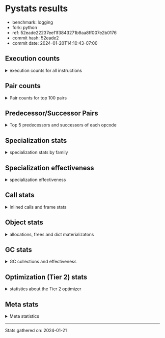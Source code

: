 
# Pystats results

- benchmark: logging
- fork: python
- ref: 52eade22237eef1f3843271b9aa8ff007e2b0176
- commit hash: 52eade2
- commit date: 2024-01-20T14:10:43-07:00

## Execution counts

<details>
<summary> execution counts for all instructions </summary>

|Name | Count | Self | Cumulative | Miss ratio | 
|---|---:|---:|---:|---:|
| LOAD_FAST | 545,515,460 | 22.5% | 22.5% |  |
| POP_JUMP_IF_FALSE | 168,755,860 | 7.0% | 29.4% |  |
| RESUME_CHECK | 156,468,280 | 6.5% | 35.9% |  |
| LOAD_ATTR_INSTANCE_VALUE | 154,858,780 | 6.4% | 42.3% | 1.1% |
| TO_BOOL_BOOL | 140,083,340 | 5.8% | 48.1% |  |
| LOAD_ATTR_METHOD_WITH_VALUES | 130,580,340 | 5.4% | 53.4% |  |
| LOAD_GLOBAL_MODULE | 111,413,820 | 4.6% | 58.0% | 0.0% |
| CALL_PY_EXACT_ARGS | 96,666,000 | 4.0% | 62.0% |  |
| RETURN_VALUE | 92,571,520 | 3.8% | 65.8% |  |
| POP_TOP | 75,367,540 | 3.1% | 68.9% |  |
| CALL | 72,122,900 | 3.0% | 71.9% |  |
| LOAD_CONST | 65,536,980 | 2.7% | 74.6% |  |
| RETURN_CONST | 65,536,240 | 2.7% | 77.3% |  |
| STORE_FAST | 64,721,180 | 2.7% | 80.0% |  |
| NOP | 62,259,440 | 2.6% | 82.6% |  |
| BINARY_SUBSCR_DICT | 55,705,540 | 2.3% | 84.8% |  |
| LOAD_FAST_LOAD_FAST | 46,613,120 | 1.9% | 86.8% |  |
| STORE_ATTR_INSTANCE_VALUE | 36,043,920 | 1.5% | 88.3% |  |
| LOAD_ATTR_MODULE | 29,493,020 | 1.2% | 89.5% |  |
| LOAD_GLOBAL_BUILTIN | 19,661,020 | 0.8% | 90.3% | 0.0% |
| PUSH_NULL | 16,385,840 | 0.7% | 91.0% |  |
| TO_BOOL_NONE | 14,745,240 | 0.6% | 91.6% |  |
| COMPARE_OP_INT | 13,926,600 | 0.6% | 92.1% |  |
| POP_JUMP_IF_TRUE | 13,108,160 | 0.5% | 92.7% |  |
| LOAD_ATTR | 11,484,500 | 0.5% | 93.2% |  |
| LOAD_ATTR_METHOD_NO_DICT | 11,468,680 | 0.5% | 93.6% |  |
| ENTER_EXECUTOR | 10,319,680 | 0.4% | 94.1% |  |
| BINARY_OP | 9,016,320 | 0.4% | 94.4% |  |
| CALL_ISINSTANCE | 7,372,660 | 0.3% | 94.7% |  |
| JUMP_FORWARD | 6,553,660 | 0.3% | 95.0% |  |
| BINARY_SLICE | 6,553,600 | 0.3% | 95.3% |  |
| FOR_ITER_LIST | 6,553,520 | 0.3% | 95.5% |  |
| BINARY_OP_ADD_INT | 6,553,480 | 0.3% | 95.8% |  |
| TO_BOOL_ALWAYS_TRUE | 6,553,440 | 0.3% | 96.1% |  |
| CALL_BUILTIN_FAST | 5,734,440 | 0.2% | 96.3% |  |
| COPY | 4,915,900 | 0.2% | 96.5% |  |
| CALL_BUILTIN_FAST_WITH_KEYWORDS | 4,915,800 | 0.2% | 96.7% |  |
| LOAD_ATTR_SLOT | 4,915,720 | 0.2% | 96.9% |  |
| GET_ITER | 4,915,440 | 0.2% | 97.1% |  |
| CALL_METHOD_DESCRIPTOR_FAST | 4,915,440 | 0.2% | 97.3% |  |
| BUILD_TUPLE | 4,915,200 | 0.2% | 97.5% |  |
| POP_JUMP_IF_NONE | 4,915,200 | 0.2% | 97.7% |  |
| INTERPRETER_EXIT | 4,096,460 | 0.2% | 97.9% |  |
| TO_BOOL | 3,281,280 | 0.1% | 98.0% |  |
| POP_JUMP_IF_NOT_NONE | 3,277,440 | 0.1% | 98.2% |  |
| COMPARE_OP_STR | 3,277,360 | 0.1% | 98.3% |  |
| LOAD_ATTR_METHOD_LAZY_DICT | 3,277,260 | 0.1% | 98.4% |  |
| CALL_BUILTIN_CLASS | 3,276,900 | 0.1% | 98.6% |  |
| BEFORE_WITH | 3,276,860 | 0.1% | 98.7% |  |
| STORE_FAST_STORE_FAST | 3,276,800 | 0.1% | 98.8% |  |
| LOAD_ATTR_NONDESCRIPTOR_WITH_VALUES | 3,276,720 | 0.1% | 99.0% |  |
| BINARY_SUBSCR_TUPLE_INT | 2,457,540 | 0.1% | 99.1% |  |
| CALL_METHOD_DESCRIPTOR_NOARGS | 1,670,020 | 0.1% | 99.2% | 100.0% |
| CALL_FUNCTION_EX | 1,638,880 | 0.1% | 99.2% |  |
| BINARY_OP_SUBTRACT_FLOAT | 1,638,540 | 0.1% | 99.3% |  |
| BUILD_MAP | 1,638,400 | 0.1% | 99.4% |  |
| CONTAINS_OP | 1,638,400 | 0.1% | 99.4% |  |
| DICT_MERGE | 1,638,400 | 0.1% | 99.5% |  |
| BINARY_OP_ADD_UNICODE | 1,638,360 | 0.1% | 99.6% |  |
| BINARY_OP_SUBTRACT_INT | 1,638,360 | 0.1% | 99.6% |  |
| CALL_METHOD_DESCRIPTOR_O | 1,638,360 | 0.1% | 99.7% |  |
| CALL_STR_1 | 1,638,360 | 0.1% | 99.8% |  |
| LOAD_ATTR_PROPERTY | 1,638,360 | 0.1% | 99.8% |  |
| TO_BOOL_STR | 1,638,360 | 0.1% | 99.9% |  |
| UNPACK_SEQUENCE_TUPLE | 1,638,360 | 0.1% | 100.0% |  |
| CALL_LEN | 819,360 | 0.0% | 100.0% |  |
| LOAD_GLOBAL | 4,400 | 0.0% | 100.0% |  |
| JUMP_BACKWARD | 2,380 | 0.0% | 100.0% |  |
| STORE_ATTR | 1,760 | 0.0% | 100.0% |  |
| RESUME | 1,400 | 0.0% | 100.0% |  |
| FOR_ITER_RANGE | 1,380 | 0.0% | 100.0% |  |
| COMPARE_OP | 1,000 | 0.0% | 100.0% |  |
| LOAD_DEREF | 720 | 0.0% | 100.0% |  |
| FOR_ITER | 280 | 0.0% | 100.0% |  |
| BINARY_SUBSCR | 240 | 0.0% | 100.0% |  |
| BUILD_LIST | 240 | 0.0% | 100.0% |  |
| CALL_INTRINSIC_1 | 240 | 0.0% | 100.0% |  |
| COPY_FREE_VARS | 240 | 0.0% | 100.0% |  |
| LIST_EXTEND | 240 | 0.0% | 100.0% |  |
| IS_OP | 180 | 0.0% | 100.0% |  |
| BINARY_OP_MULTIPLY_INT | 120 | 0.0% | 100.0% |  |
| CALL_METHOD_DESCRIPTOR_FAST_WITH_KEYWORDS | 120 | 0.0% | 100.0% |  |
| UNPACK_SEQUENCE | 80 | 0.0% | 100.0% |  |
| CHECK_EXC_MATCH | 60 | 0.0% | 100.0% |  |
| POP_EXCEPT | 60 | 0.0% | 100.0% |  |
| PUSH_EXC_INFO | 60 | 0.0% | 100.0% |  |
| STORE_SUBSCR | 60 | 0.0% | 100.0% |  |
| LOAD_FAST_CHECK | 60 | 0.0% | 100.0% |  |
| STORE_FAST_LOAD_FAST | 60 | 0.0% | 100.0% |  |
| SWAP | 60 | 0.0% | 100.0% |  |


</details>

## Pair counts

<details>
<summary> Pair counts for top 100 pairs </summary>

|Pair | Count | Self | Cumulative | 
|---|---:|---:|---:|
| LOAD_FAST LOAD_ATTR_INSTANCE_VALUE | 154,007,200 | 6.3% | 6.3% |
| RESUME_CHECK LOAD_FAST | 131,071,720 | 5.4% | 11.8% |
| TO_BOOL_BOOL POP_JUMP_IF_FALSE | 130,252,180 | 5.4% | 17.1% |
| LOAD_FAST LOAD_ATTR_METHOD_WITH_VALUES | 127,302,360 | 5.2% | 22.4% |
| CALL_PY_EXACT_ARGS RESUME_CHECK | 96,666,000 | 4.0% | 26.4% |
| LOAD_ATTR_METHOD_WITH_VALUES LOAD_FAST | 67,583,920 | 2.8% | 29.1% |
| RETURN_CONST POP_TOP | 60,621,040 | 2.5% | 31.6% |
| RETURN_VALUE TO_BOOL_BOOL | 58,982,440 | 2.4% | 34.1% |
| NOP LOAD_FAST | 58,982,400 | 2.4% | 36.5% |
| POP_JUMP_IF_FALSE RETURN_CONST | 57,344,000 | 2.4% | 38.9% |
| LOAD_ATTR_INSTANCE_VALUE LOAD_FAST | 57,343,860 | 2.4% | 41.2% |
| LOAD_ATTR_INSTANCE_VALUE TO_BOOL_BOOL | 57,343,720 | 2.4% | 43.6% |
| POP_JUMP_IF_FALSE NOP | 55,705,600 | 2.3% | 45.9% |
| BINARY_SUBSCR_DICT RETURN_VALUE | 55,705,540 | 2.3% | 48.2% |
| LOAD_GLOBAL_MODULE CALL_PY_EXACT_ARGS | 55,705,400 | 2.3% | 50.5% |
| POP_TOP LOAD_FAST | 55,214,380 | 2.3% | 52.8% |
| LOAD_FAST CALL | 54,479,480 | 2.2% | 55.0% |
| CALL RESUME_CHECK | 54,067,300 | 2.2% | 57.2% |
| LOAD_FAST BINARY_SUBSCR_DICT | 54,067,080 | 2.2% | 59.5% |
| LOAD_ATTR_METHOD_WITH_VALUES LOAD_GLOBAL_MODULE | 54,067,080 | 2.2% | 61.7% |
| STORE_FAST LOAD_FAST | 40,143,740 | 1.7% | 63.4% |
| POP_JUMP_IF_FALSE LOAD_FAST | 33,587,560 | 1.4% | 64.7% |
| LOAD_FAST CALL_PY_EXACT_ARGS | 26,213,920 | 1.1% | 65.8% |
| LOAD_GLOBAL_MODULE LOAD_ATTR_MODULE | 23,757,400 | 1.0% | 66.8% |
| LOAD_FAST STORE_ATTR_INSTANCE_VALUE | 19,659,840 | 0.8% | 67.6% |
| LOAD_FAST_LOAD_FAST STORE_ATTR_INSTANCE_VALUE | 16,383,200 | 0.7% | 68.3% |
| RESUME_CHECK LOAD_GLOBAL_MODULE | 15,565,740 | 0.6% | 68.9% |
| LOAD_FAST LOAD_CONST | 15,565,280 | 0.6% | 69.6% |
| LOAD_ATTR_MODULE PUSH_NULL | 14,746,500 | 0.6% | 70.2% |
| LOAD_GLOBAL_BUILTIN LOAD_FAST | 14,745,640 | 0.6% | 70.8% |
| TO_BOOL_NONE POP_JUMP_IF_FALSE | 14,745,240 | 0.6% | 71.4% |
| STORE_ATTR_INSTANCE_VALUE LOAD_FAST_LOAD_FAST | 13,106,880 | 0.5% | 71.9% |
| LOAD_FAST LOAD_ATTR | 11,476,120 | 0.5% | 72.4% |
| RETURN_VALUE STORE_FAST | 11,469,440 | 0.5% | 72.9% |
| LOAD_FAST RETURN_VALUE | 11,469,040 | 0.5% | 73.3% |
| COMPARE_OP_INT POP_JUMP_IF_FALSE | 10,649,880 | 0.4% | 73.8% |
| TO_BOOL_BOOL POP_JUMP_IF_TRUE | 9,831,160 | 0.4% | 74.2% |
| LOAD_CONST LOAD_FAST | 9,830,400 | 0.4% | 74.6% |
| LOAD_CONST STORE_FAST | 9,830,400 | 0.4% | 75.0% |
| STORE_ATTR_INSTANCE_VALUE LOAD_GLOBAL_MODULE | 9,829,920 | 0.4% | 75.4% |
| LOAD_CONST COMPARE_OP_INT | 9,011,200 | 0.4% | 75.8% |
| POP_TOP RETURN_CONST | 8,192,240 | 0.3% | 76.1% |
| RETURN_VALUE RETURN_VALUE | 8,192,240 | 0.3% | 76.5% |
| LOAD_FAST_LOAD_FAST LOAD_FAST_LOAD_FAST | 8,192,000 | 0.3% | 76.8% |
| LOAD_ATTR_METHOD_NO_DICT LOAD_FAST | 8,191,840 | 0.3% | 77.1% |
| CALL_ISINSTANCE TO_BOOL_BOOL | 7,372,520 | 0.3% | 77.4% |
| POP_TOP ENTER_EXECUTOR | 7,043,420 | 0.3% | 77.7% |
| LOAD_FAST STORE_FAST | 6,554,300 | 0.3% | 78.0% |
| CALL STORE_FAST | 6,554,140 | 0.3% | 78.3% |
| STORE_FAST LOAD_GLOBAL_MODULE | 6,554,120 | 0.3% | 78.5% |
| POP_JUMP_IF_TRUE LOAD_FAST | 6,553,920 | 0.3% | 78.8% |
| LOAD_CONST LOAD_CONST | 6,553,720 | 0.3% | 79.1% |
| STORE_FAST LOAD_FAST_LOAD_FAST | 6,553,600 | 0.3% | 79.3% |
| RETURN_VALUE LOAD_FAST | 6,553,560 | 0.3% | 79.6% |
| LOAD_CONST BINARY_OP_ADD_INT | 6,553,320 | 0.3% | 79.9% |
| LOAD_FAST TO_BOOL_NONE | 6,553,280 | 0.3% | 80.2% |
| POP_JUMP_IF_FALSE LOAD_GLOBAL_MODULE | 6,553,280 | 0.3% | 80.4% |
| LOAD_ATTR_INSTANCE_VALUE TO_BOOL_NONE | 6,553,280 | 0.3% | 80.7% |
| LOAD_ATTR_METHOD_WITH_VALUES CALL_PY_EXACT_ARGS | 6,553,280 | 0.3% | 81.0% |
| LOAD_GLOBAL_MODULE TO_BOOL_BOOL | 6,553,280 | 0.3% | 81.2% |
| LOAD_ATTR_MODULE LOAD_ATTR_MODULE | 5,734,760 | 0.2% | 81.5% |
| ENTER_EXECUTOR CALL | 5,405,520 | 0.2% | 81.7% |
| PUSH_NULL LOAD_FAST | 4,916,320 | 0.2% | 81.9% |
| PUSH_NULL CALL | 4,916,000 | 0.2% | 82.1% |
| LOAD_GLOBAL_MODULE LOAD_FAST | 4,915,940 | 0.2% | 82.3% |
| LOAD_ATTR STORE_FAST | 4,915,880 | 0.2% | 82.5% |
| LOAD_FAST LOAD_GLOBAL_MODULE | 4,915,780 | 0.2% | 82.7% |
| LOAD_FAST CALL_BUILTIN_FAST_WITH_KEYWORDS | 4,915,720 | 0.2% | 82.9% |
| LOAD_ATTR_MODULE LOAD_FAST | 4,915,720 | 0.2% | 83.1% |
| LOAD_CONST BINARY_OP | 4,915,640 | 0.2% | 83.3% |
| POP_TOP LOAD_CONST | 4,915,200 | 0.2% | 83.5% |
| LOAD_FAST POP_JUMP_IF_NONE | 4,915,200 | 0.2% | 83.7% |
| LOAD_FAST_LOAD_FAST LOAD_CONST | 4,915,200 | 0.2% | 83.9% |
| LOAD_FAST_LOAD_FAST LOAD_FAST | 4,915,200 | 0.2% | 84.1% |
| STORE_FAST LOAD_CONST | 4,915,200 | 0.2% | 84.3% |
| FOR_ITER_LIST LOAD_FAST | 4,915,160 | 0.2% | 84.5% |
| POP_JUMP_IF_FALSE LOAD_GLOBAL_BUILTIN | 4,915,140 | 0.2% | 84.7% |
| BINARY_OP_ADD_INT STORE_FAST | 4,915,120 | 0.2% | 84.9% |
| LOAD_ATTR_INSTANCE_VALUE GET_ITER | 4,915,120 | 0.2% | 85.1% |
| RESUME_CHECK NOP | 4,915,120 | 0.2% | 85.3% |
| GET_ITER FOR_ITER_LIST | 4,915,080 | 0.2% | 85.5% |
| CALL_METHOD_DESCRIPTOR_FAST STORE_FAST | 4,915,080 | 0.2% | 85.7% |
| STORE_ATTR_INSTANCE_VALUE LOAD_FAST | 4,915,080 | 0.2% | 86.0% |
| TO_BOOL_ALWAYS_TRUE POP_JUMP_IF_FALSE | 4,915,080 | 0.2% | 86.2% |
| LOAD_FAST LOAD_GLOBAL_BUILTIN | 4,915,040 | 0.2% | 86.4% |
| LOAD_FAST LOAD_ATTR_METHOD_NO_DICT | 4,915,000 | 0.2% | 86.6% |
| LOAD_CONST CALL_BUILTIN_FAST | 4,914,960 | 0.2% | 86.8% |
| LOAD_FAST TO_BOOL_ALWAYS_TRUE | 4,914,960 | 0.2% | 87.0% |
| CACHE RESUME_CHECK | 4,096,260 | 0.2% | 87.1% |
| LOAD_GLOBAL_MODULE LOAD_FAST_LOAD_FAST | 4,096,080 | 0.2% | 87.3% |
| POP_JUMP_IF_FALSE LOAD_FAST_LOAD_FAST | 4,096,060 | 0.2% | 87.5% |
| TO_BOOL POP_JUMP_IF_FALSE | 3,278,060 | 0.1% | 87.6% |
| LOAD_FAST POP_JUMP_IF_NOT_NONE | 3,277,440 | 0.1% | 87.7% |
| POP_JUMP_IF_NOT_NONE LOAD_FAST | 3,277,440 | 0.1% | 87.9% |
| LOAD_CONST CALL | 3,277,380 | 0.1% | 88.0% |
| CALL POP_TOP | 3,277,300 | 0.1% | 88.1% |
| COPY TO_BOOL_BOOL | 3,277,280 | 0.1% | 88.3% |
| CALL LOAD_FAST | 3,277,080 | 0.1% | 88.4% |
| CALL LOAD_CONST | 3,276,880 | 0.1% | 88.6% |
| STORE_FAST LOAD_GLOBAL_BUILTIN | 3,276,880 | 0.1% | 88.7% |


</details>

## Predecessor/Successor Pairs

<details>
<summary> Top 5 predecessors and successors of each opcode </summary>

### BINARY_SLICE

<details>
<summary> Successors and predecessors for BINARY_SLICE </summary>

|Predecessors | Count | Percentage | 
|---|---:|---:|
| LOAD_CONST | 3,276,800 | 50.0% |
| LOAD_FAST | 1,638,400 | 25.0% |
| BINARY_OP_ADD_INT | 1,638,360 | 25.0% |
| BINARY_OP | 40 | 0.0% |

|Successors | Count | Percentage | 
|---|---:|---:|
| RETURN_VALUE | 1,638,400 | 25.0% |
| BUILD_TUPLE | 1,638,400 | 25.0% |
| LOAD_FAST | 1,638,400 | 25.0% |
| LOAD_FAST_LOAD_FAST | 1,638,400 | 25.0% |


</details>

### CACHE

<details>
<summary> Successors and predecessors for CACHE </summary>

|Successors | Count | Percentage | 
|---|---:|---:|
| RESUME_CHECK | 4,096,260 | 100.0% |
| RESUME | 200 | 0.0% |


</details>

### BEFORE_WITH

<details>
<summary> Successors and predecessors for BEFORE_WITH </summary>

|Predecessors | Count | Percentage | 
|---|---:|---:|
| LOAD_ATTR_INSTANCE_VALUE | 3,276,720 | 100.0% |
| LOAD_ATTR | 80 | 0.0% |
| LOAD_GLOBAL | 60 | 0.0% |

|Successors | Count | Percentage | 
|---|---:|---:|
| POP_TOP | 3,276,860 | 100.0% |


</details>

### BINARY_SUBSCR

<details>
<summary> Successors and predecessors for BINARY_SUBSCR </summary>

|Predecessors | Count | Percentage | 
|---|---:|---:|
| LOAD_CONST | 120 | 50.0% |
| LOAD_FAST | 120 | 50.0% |

|Successors | Count | Percentage | 
|---|---:|---:|
| PUSH_EXC_INFO | 60 | 25.0% |
| BINARY_SUBSCR_DICT | 60 | 25.0% |
| BINARY_SUBSCR_TUPLE_INT | 60 | 25.0% |
| LOAD_FAST | 40 | 16.7% |
| LOAD_GLOBAL | 20 | 8.3% |


</details>

### CHECK_EXC_MATCH

<details>
<summary> Successors and predecessors for CHECK_EXC_MATCH </summary>

|Predecessors | Count | Percentage | 
|---|---:|---:|
| LOAD_GLOBAL | 60 | 100.0% |

|Successors | Count | Percentage | 
|---|---:|---:|
| POP_JUMP_IF_FALSE | 60 | 100.0% |


</details>

### GET_ITER

<details>
<summary> Successors and predecessors for GET_ITER </summary>

|Predecessors | Count | Percentage | 
|---|---:|---:|
| LOAD_ATTR_INSTANCE_VALUE | 4,915,120 | 100.0% |
| LOAD_FAST | 240 | 0.0% |
| LOAD_ATTR | 80 | 0.0% |

|Successors | Count | Percentage | 
|---|---:|---:|
| FOR_ITER_LIST | 4,915,080 | 100.0% |
| FOR_ITER | 180 | 0.0% |
| FOR_ITER_RANGE | 180 | 0.0% |


</details>

### INTERPRETER_EXIT

<details>
<summary> Successors and predecessors for INTERPRETER_EXIT </summary>

|Predecessors | Count | Percentage | 
|---|---:|---:|
| RETURN_CONST | 3,276,800 | 80.0% |
| RETURN_VALUE | 819,660 | 20.0% |


</details>

### NOP

<details>
<summary> Successors and predecessors for NOP </summary>

|Predecessors | Count | Percentage | 
|---|---:|---:|
| POP_JUMP_IF_FALSE | 55,705,600 | 89.5% |
| RESUME_CHECK | 4,915,120 | 7.9% |
| STORE_ATTR_INSTANCE_VALUE | 1,638,360 | 2.6% |
| POP_TOP | 240 | 0.0% |
| RESUME | 80 | 0.0% |

|Successors | Count | Percentage | 
|---|---:|---:|
| LOAD_FAST | 58,982,400 | 94.7% |
| LOAD_GLOBAL_MODULE | 3,276,720 | 5.3% |
| LOAD_DEREF | 240 | 0.0% |
| LOAD_GLOBAL | 80 | 0.0% |


</details>

### POP_EXCEPT

<details>
<summary> Successors and predecessors for POP_EXCEPT </summary>

|Predecessors | Count | Percentage | 
|---|---:|---:|
| SWAP | 60 | 100.0% |

|Successors | Count | Percentage | 
|---|---:|---:|
| RETURN_VALUE | 60 | 100.0% |


</details>

### POP_TOP

<details>
<summary> Successors and predecessors for POP_TOP </summary>

|Predecessors | Count | Percentage | 
|---|---:|---:|
| RETURN_CONST | 60,621,040 | 80.4% |
| CALL | 3,277,300 | 4.3% |
| BEFORE_WITH | 3,276,860 | 4.3% |
| RETURN_VALUE | 1,638,400 | 2.2% |
| CALL_FUNCTION_EX | 1,638,400 | 2.2% |

|Successors | Count | Percentage | 
|---|---:|---:|
| LOAD_FAST | 55,214,380 | 73.3% |
| RETURN_CONST | 8,192,240 | 10.9% |
| ENTER_EXECUTOR | 7,043,420 | 9.3% |
| LOAD_CONST | 4,915,200 | 6.5% |
| JUMP_BACKWARD | 1,700 | 0.0% |


</details>

### PUSH_EXC_INFO

<details>
<summary> Successors and predecessors for PUSH_EXC_INFO </summary>

|Predecessors | Count | Percentage | 
|---|---:|---:|
| BINARY_SUBSCR | 60 | 100.0% |

|Successors | Count | Percentage | 
|---|---:|---:|
| LOAD_GLOBAL | 60 | 100.0% |


</details>

### PUSH_NULL

<details>
<summary> Successors and predecessors for PUSH_NULL </summary>

|Predecessors | Count | Percentage | 
|---|---:|---:|
| LOAD_ATTR_MODULE | 14,746,500 | 90.0% |
| LOAD_ATTR | 1,638,860 | 10.0% |
| LOAD_DEREF | 480 | 0.0% |

|Successors | Count | Percentage | 
|---|---:|---:|
| LOAD_FAST | 4,916,320 | 30.0% |
| CALL | 4,916,000 | 30.0% |
| LOAD_CONST | 1,638,400 | 10.0% |
| LOAD_FAST_LOAD_FAST | 1,638,400 | 10.0% |
| CALL_PY_EXACT_ARGS | 1,638,320 | 10.0% |


</details>

### RETURN_VALUE

<details>
<summary> Successors and predecessors for RETURN_VALUE </summary>

|Predecessors | Count | Percentage | 
|---|---:|---:|
| BINARY_SUBSCR_DICT | 55,705,540 | 60.2% |
| LOAD_FAST | 11,469,040 | 12.4% |
| RETURN_VALUE | 8,192,240 | 8.8% |
| BUILD_TUPLE | 3,276,800 | 3.5% |
| CALL_BUILTIN_FAST | 2,457,720 | 2.7% |

|Successors | Count | Percentage | 
|---|---:|---:|
| TO_BOOL_BOOL | 58,982,440 | 63.7% |
| STORE_FAST | 11,469,440 | 12.4% |
| RETURN_VALUE | 8,192,240 | 8.8% |
| LOAD_FAST | 6,553,560 | 7.1% |
| POP_TOP | 1,638,400 | 1.8% |


</details>

### STORE_SUBSCR

<details>
<summary> Successors and predecessors for STORE_SUBSCR </summary>

|Predecessors | Count | Percentage | 
|---|---:|---:|
| LOAD_FAST | 60 | 100.0% |

|Successors | Count | Percentage | 
|---|---:|---:|
| LOAD_CONST | 60 | 100.0% |


</details>

### TO_BOOL

<details>
<summary> Successors and predecessors for TO_BOOL </summary>

|Predecessors | Count | Percentage | 
|---|---:|---:|
| LOAD_FAST | 1,639,100 | 50.0% |
| LOAD_ATTR_INSTANCE_VALUE | 1,638,700 | 49.9% |
| TO_BOOL | 1,600 | 0.0% |
| LOAD_ATTR | 520 | 0.0% |
| RETURN_VALUE | 280 | 0.0% |

|Successors | Count | Percentage | 
|---|---:|---:|
| POP_JUMP_IF_FALSE | 3,278,060 | 99.9% |
| TO_BOOL | 1,600 | 0.0% |
| TO_BOOL_BOOL | 820 | 0.0% |
| TO_BOOL_NONE | 360 | 0.0% |
| POP_JUMP_IF_TRUE | 240 | 0.0% |


</details>

### BINARY_OP

<details>
<summary> Successors and predecessors for BINARY_OP </summary>

|Predecessors | Count | Percentage | 
|---|---:|---:|
| LOAD_CONST | 4,915,640 | 54.5% |
| LOAD_FAST | 1,638,520 | 18.2% |
| CALL_BUILTIN_CLASS | 1,638,360 | 18.2% |
| LOAD_ATTR_INSTANCE_VALUE | 819,180 | 9.1% |
| BINARY_OP | 4,400 | 0.0% |

|Successors | Count | Percentage | 
|---|---:|---:|
| LOAD_FAST | 3,276,800 | 36.3% |
| LOAD_CONST | 1,638,440 | 18.2% |
| RETURN_VALUE | 1,638,400 | 18.2% |
| CALL_BUILTIN_CLASS | 1,638,320 | 18.2% |
| STORE_FAST | 819,380 | 9.1% |


</details>

### BUILD_LIST

<details>
<summary> Successors and predecessors for BUILD_LIST </summary>

|Predecessors | Count | Percentage | 
|---|---:|---:|
| LOAD_FAST | 240 | 100.0% |

|Successors | Count | Percentage | 
|---|---:|---:|
| LOAD_DEREF | 240 | 100.0% |


</details>

### BUILD_MAP

<details>
<summary> Successors and predecessors for BUILD_MAP </summary>

|Predecessors | Count | Percentage | 
|---|---:|---:|
| BUILD_TUPLE | 1,638,400 | 100.0% |

|Successors | Count | Percentage | 
|---|---:|---:|
| LOAD_FAST | 1,638,400 | 100.0% |


</details>

### BUILD_TUPLE

<details>
<summary> Successors and predecessors for BUILD_TUPLE </summary>

|Predecessors | Count | Percentage | 
|---|---:|---:|
| BINARY_SLICE | 1,638,400 | 33.3% |
| LOAD_FAST | 1,638,400 | 33.3% |
| LOAD_FAST_LOAD_FAST | 1,638,400 | 33.3% |

|Successors | Count | Percentage | 
|---|---:|---:|
| RETURN_VALUE | 3,276,800 | 66.7% |
| BUILD_MAP | 1,638,400 | 33.3% |


</details>

### CALL

<details>
<summary> Successors and predecessors for CALL </summary>

|Predecessors | Count | Percentage | 
|---|---:|---:|
| LOAD_FAST | 54,479,480 | 75.5% |
| ENTER_EXECUTOR | 5,405,520 | 7.5% |
| PUSH_NULL | 4,916,000 | 6.8% |
| LOAD_CONST | 3,277,380 | 4.5% |
| LOAD_GLOBAL_MODULE | 1,638,580 | 2.3% |

|Successors | Count | Percentage | 
|---|---:|---:|
| RESUME_CHECK | 54,067,300 | 75.0% |
| STORE_FAST | 6,554,140 | 9.1% |
| POP_TOP | 3,277,300 | 4.5% |
| LOAD_FAST | 3,277,080 | 4.5% |
| LOAD_CONST | 3,276,880 | 4.5% |


</details>

### CALL_FUNCTION_EX

<details>
<summary> Successors and predecessors for CALL_FUNCTION_EX </summary>

|Predecessors | Count | Percentage | 
|---|---:|---:|
| DICT_MERGE | 1,638,400 | 100.0% |
| CALL_INTRINSIC_1 | 240 | 0.0% |
| LOAD_FAST | 240 | 0.0% |

|Successors | Count | Percentage | 
|---|---:|---:|
| POP_TOP | 1,638,400 | 100.0% |
| COPY_FREE_VARS | 240 | 0.0% |
| RESUME_CHECK | 180 | 0.0% |
| RESUME | 60 | 0.0% |


</details>

### CALL_INTRINSIC_1

<details>
<summary> Successors and predecessors for CALL_INTRINSIC_1 </summary>

|Predecessors | Count | Percentage | 
|---|---:|---:|
| LIST_EXTEND | 240 | 100.0% |

|Successors | Count | Percentage | 
|---|---:|---:|
| CALL_FUNCTION_EX | 240 | 100.0% |


</details>

### COMPARE_OP

<details>
<summary> Successors and predecessors for COMPARE_OP </summary>

|Predecessors | Count | Percentage | 
|---|---:|---:|
| LOAD_CONST | 400 | 40.0% |
| LOAD_FAST_LOAD_FAST | 160 | 16.0% |
| LOAD_FAST | 140 | 14.0% |
| RETURN_VALUE | 60 | 6.0% |
| BINARY_OP | 40 | 4.0% |

|Successors | Count | Percentage | 
|---|---:|---:|
| POP_JUMP_IF_FALSE | 380 | 38.0% |
| COMPARE_OP_INT | 360 | 36.0% |
| COPY | 100 | 10.0% |
| COMPARE_OP_STR | 80 | 8.0% |
| RETURN_VALUE | 40 | 4.0% |


</details>

### CONTAINS_OP

<details>
<summary> Successors and predecessors for CONTAINS_OP </summary>

|Predecessors | Count | Percentage | 
|---|---:|---:|
| LOAD_FAST | 1,638,400 | 100.0% |

|Successors | Count | Percentage | 
|---|---:|---:|
| COPY | 1,638,400 | 100.0% |


</details>

### COPY

<details>
<summary> Successors and predecessors for COPY </summary>

|Predecessors | Count | Percentage | 
|---|---:|---:|
| COMPARE_OP_STR | 1,639,000 | 33.3% |
| CONTAINS_OP | 1,638,400 | 33.3% |
| LOAD_ATTR_INSTANCE_VALUE | 1,638,360 | 33.3% |
| COMPARE_OP | 100 | 0.0% |
| LOAD_ATTR | 40 | 0.0% |

|Successors | Count | Percentage | 
|---|---:|---:|
| TO_BOOL_BOOL | 3,277,280 | 66.7% |
| STORE_FAST | 1,638,400 | 33.3% |
| TO_BOOL | 160 | 0.0% |
| STORE_FAST_LOAD_FAST | 60 | 0.0% |


</details>

### COPY_FREE_VARS

<details>
<summary> Successors and predecessors for COPY_FREE_VARS </summary>

|Predecessors | Count | Percentage | 
|---|---:|---:|
| CALL_FUNCTION_EX | 240 | 100.0% |

|Successors | Count | Percentage | 
|---|---:|---:|
| RESUME_CHECK | 180 | 75.0% |
| RESUME | 60 | 25.0% |


</details>

### DICT_MERGE

<details>
<summary> Successors and predecessors for DICT_MERGE </summary>

|Predecessors | Count | Percentage | 
|---|---:|---:|
| LOAD_FAST | 1,638,400 | 100.0% |

|Successors | Count | Percentage | 
|---|---:|---:|
| CALL_FUNCTION_EX | 1,638,400 | 100.0% |


</details>

### ENTER_EXECUTOR

<details>
<summary> Successors and predecessors for ENTER_EXECUTOR </summary>

|Predecessors | Count | Percentage | 
|---|---:|---:|
| POP_TOP | 7,043,420 | 68.3% |
| POP_JUMP_IF_FALSE | 3,276,120 | 31.7% |
| JUMP_BACKWARD | 140 | 0.0% |

|Successors | Count | Percentage | 
|---|---:|---:|
| CALL | 5,405,520 | 52.4% |
| POP_TOP | 1,638,080 | 15.9% |
| POP_JUMP_IF_FALSE | 1,638,080 | 15.9% |
| FOR_ITER_LIST | 1,637,760 | 15.9% |
| FOR_ITER_RANGE | 240 | 0.0% |


</details>

### FOR_ITER

<details>
<summary> Successors and predecessors for FOR_ITER </summary>

|Predecessors | Count | Percentage | 
|---|---:|---:|
| GET_ITER | 180 | 64.3% |
| JUMP_BACKWARD | 100 | 35.7% |

|Successors | Count | Percentage | 
|---|---:|---:|
| STORE_FAST | 100 | 35.7% |
| FOR_ITER_LIST | 80 | 28.6% |
| FOR_ITER_RANGE | 60 | 21.4% |
| LOAD_FAST | 40 | 14.3% |


</details>

### IS_OP

<details>
<summary> Successors and predecessors for IS_OP </summary>

|Predecessors | Count | Percentage | 
|---|---:|---:|
| LOAD_GLOBAL_MODULE | 180 | 100.0% |

|Successors | Count | Percentage | 
|---|---:|---:|
| POP_JUMP_IF_FALSE | 180 | 100.0% |


</details>

### JUMP_BACKWARD

<details>
<summary> Successors and predecessors for JUMP_BACKWARD </summary>

|Predecessors | Count | Percentage | 
|---|---:|---:|
| POP_TOP | 1,700 | 71.4% |
| POP_JUMP_IF_FALSE | 680 | 28.6% |

|Successors | Count | Percentage | 
|---|---:|---:|
| FOR_ITER_RANGE | 900 | 37.8% |
| LOAD_FAST | 640 | 26.9% |
| FOR_ITER_LIST | 600 | 25.2% |
| ENTER_EXECUTOR | 140 | 5.9% |
| FOR_ITER | 100 | 4.2% |


</details>

### JUMP_FORWARD

<details>
<summary> Successors and predecessors for JUMP_FORWARD </summary>

|Predecessors | Count | Percentage | 
|---|---:|---:|
| STORE_ATTR_INSTANCE_VALUE | 3,276,720 | 50.0% |
| STORE_FAST | 1,638,400 | 25.0% |
| STORE_FAST_STORE_FAST | 1,638,400 | 25.0% |
| STORE_ATTR | 80 | 0.0% |
| POP_TOP | 60 | 0.0% |

|Successors | Count | Percentage | 
|---|---:|---:|
| LOAD_FAST | 3,276,800 | 50.0% |
| LOAD_CONST | 1,638,400 | 25.0% |
| LOAD_GLOBAL_MODULE | 1,638,320 | 25.0% |
| LOAD_GLOBAL | 80 | 0.0% |
| LOAD_FAST_CHECK | 60 | 0.0% |


</details>

### LIST_EXTEND

<details>
<summary> Successors and predecessors for LIST_EXTEND </summary>

|Predecessors | Count | Percentage | 
|---|---:|---:|
| LOAD_DEREF | 240 | 100.0% |

|Successors | Count | Percentage | 
|---|---:|---:|
| CALL_INTRINSIC_1 | 240 | 100.0% |


</details>

### LOAD_ATTR

<details>
<summary> Successors and predecessors for LOAD_ATTR </summary>

|Predecessors | Count | Percentage | 
|---|---:|---:|
| LOAD_FAST | 11,476,120 | 99.9% |
| LOAD_ATTR | 6,120 | 0.1% |
| LOAD_GLOBAL_MODULE | 760 | 0.0% |
| LOAD_GLOBAL | 720 | 0.0% |
| LOAD_ATTR_MODULE | 220 | 0.0% |

|Successors | Count | Percentage | 
|---|---:|---:|
| STORE_FAST | 4,915,880 | 42.8% |
| LOAD_FAST | 1,639,940 | 14.3% |
| LOAD_ATTR_SLOT | 1,639,080 | 14.3% |
| PUSH_NULL | 1,638,860 | 14.3% |
| TO_BOOL_BOOL | 1,638,320 | 14.3% |


</details>

### LOAD_CONST

<details>
<summary> Successors and predecessors for LOAD_CONST </summary>

|Predecessors | Count | Percentage | 
|---|---:|---:|
| LOAD_FAST | 15,565,280 | 23.8% |
| LOAD_CONST | 6,553,720 | 10.0% |
| POP_TOP | 4,915,200 | 7.5% |
| LOAD_FAST_LOAD_FAST | 4,915,200 | 7.5% |
| STORE_FAST | 4,915,200 | 7.5% |

|Successors | Count | Percentage | 
|---|---:|---:|
| LOAD_FAST | 9,830,400 | 15.0% |
| STORE_FAST | 9,830,400 | 15.0% |
| COMPARE_OP_INT | 9,011,200 | 13.7% |
| LOAD_CONST | 6,553,720 | 10.0% |
| BINARY_OP_ADD_INT | 6,553,320 | 10.0% |


</details>

### LOAD_DEREF

<details>
<summary> Successors and predecessors for LOAD_DEREF </summary>

|Predecessors | Count | Percentage | 
|---|---:|---:|
| NOP | 240 | 33.3% |
| BUILD_LIST | 240 | 33.3% |
| RESUME_CHECK | 180 | 25.0% |
| RESUME | 60 | 8.3% |

|Successors | Count | Percentage | 
|---|---:|---:|
| PUSH_NULL | 480 | 66.7% |
| LIST_EXTEND | 240 | 33.3% |


</details>

### LOAD_FAST

<details>
<summary> Successors and predecessors for LOAD_FAST </summary>

|Predecessors | Count | Percentage | 
|---|---:|---:|
| RESUME_CHECK | 131,071,720 | 24.0% |
| LOAD_ATTR_METHOD_WITH_VALUES | 67,583,920 | 12.4% |
| NOP | 58,982,400 | 10.8% |
| LOAD_ATTR_INSTANCE_VALUE | 57,343,860 | 10.5% |
| POP_TOP | 55,214,380 | 10.1% |

|Successors | Count | Percentage | 
|---|---:|---:|
| LOAD_ATTR_INSTANCE_VALUE | 154,007,200 | 28.2% |
| LOAD_ATTR_METHOD_WITH_VALUES | 127,302,360 | 23.3% |
| CALL | 54,479,480 | 10.0% |
| BINARY_SUBSCR_DICT | 54,067,080 | 9.9% |
| CALL_PY_EXACT_ARGS | 26,213,920 | 4.8% |


</details>

### LOAD_FAST_CHECK

<details>
<summary> Successors and predecessors for LOAD_FAST_CHECK </summary>

|Predecessors | Count | Percentage | 
|---|---:|---:|
| JUMP_FORWARD | 60 | 100.0% |

|Successors | Count | Percentage | 
|---|---:|---:|
| SWAP | 60 | 100.0% |


</details>

### LOAD_FAST_LOAD_FAST

<details>
<summary> Successors and predecessors for LOAD_FAST_LOAD_FAST </summary>

|Predecessors | Count | Percentage | 
|---|---:|---:|
| STORE_ATTR_INSTANCE_VALUE | 13,106,880 | 28.1% |
| LOAD_FAST_LOAD_FAST | 8,192,000 | 17.6% |
| STORE_FAST | 6,553,600 | 14.1% |
| LOAD_GLOBAL_MODULE | 4,096,080 | 8.8% |
| POP_JUMP_IF_FALSE | 4,096,060 | 8.8% |

|Successors | Count | Percentage | 
|---|---:|---:|
| STORE_ATTR_INSTANCE_VALUE | 16,383,200 | 35.1% |
| LOAD_FAST_LOAD_FAST | 8,192,000 | 17.6% |
| LOAD_CONST | 4,915,200 | 10.5% |
| LOAD_FAST | 4,915,200 | 10.5% |
| CALL_PY_EXACT_ARGS | 3,276,640 | 7.0% |


</details>

### LOAD_GLOBAL

<details>
<summary> Successors and predecessors for LOAD_GLOBAL </summary>

|Predecessors | Count | Percentage | 
|---|---:|---:|
| STORE_FAST | 840 | 19.1% |
| POP_JUMP_IF_FALSE | 560 | 12.7% |
| RESUME_CHECK | 440 | 10.0% |
| LOAD_FAST | 400 | 9.1% |
| RESUME | 400 | 9.1% |

|Successors | Count | Percentage | 
|---|---:|---:|
| LOAD_GLOBAL_MODULE | 1,660 | 37.7% |
| LOAD_ATTR | 720 | 16.4% |
| LOAD_FAST | 580 | 13.2% |
| LOAD_GLOBAL_BUILTIN | 520 | 11.8% |
| CALL | 220 | 5.0% |


</details>

### POP_JUMP_IF_FALSE

<details>
<summary> Successors and predecessors for POP_JUMP_IF_FALSE </summary>

|Predecessors | Count | Percentage | 
|---|---:|---:|
| TO_BOOL_BOOL | 130,252,180 | 77.2% |
| TO_BOOL_NONE | 14,745,240 | 8.7% |
| COMPARE_OP_INT | 10,649,880 | 6.3% |
| TO_BOOL_ALWAYS_TRUE | 4,915,080 | 2.9% |
| TO_BOOL | 3,278,060 | 1.9% |

|Successors | Count | Percentage | 
|---|---:|---:|
| RETURN_CONST | 57,344,000 | 34.0% |
| NOP | 55,705,600 | 33.0% |
| LOAD_FAST | 33,587,560 | 19.9% |
| LOAD_GLOBAL_MODULE | 6,553,280 | 3.9% |
| LOAD_GLOBAL_BUILTIN | 4,915,140 | 2.9% |


</details>

### POP_JUMP_IF_NONE

<details>
<summary> Successors and predecessors for POP_JUMP_IF_NONE </summary>

|Predecessors | Count | Percentage | 
|---|---:|---:|
| LOAD_FAST | 4,915,200 | 100.0% |

|Successors | Count | Percentage | 
|---|---:|---:|
| LOAD_FAST | 3,276,800 | 66.7% |
| LOAD_GLOBAL_MODULE | 1,638,320 | 33.3% |
| LOAD_GLOBAL | 80 | 0.0% |


</details>

### POP_JUMP_IF_NOT_NONE

<details>
<summary> Successors and predecessors for POP_JUMP_IF_NOT_NONE </summary>

|Predecessors | Count | Percentage | 
|---|---:|---:|
| LOAD_FAST | 3,277,440 | 100.0% |

|Successors | Count | Percentage | 
|---|---:|---:|
| LOAD_FAST | 3,277,440 | 100.0% |


</details>

### POP_JUMP_IF_TRUE

<details>
<summary> Successors and predecessors for POP_JUMP_IF_TRUE </summary>

|Predecessors | Count | Percentage | 
|---|---:|---:|
| TO_BOOL_BOOL | 9,831,160 | 75.0% |
| COMPARE_OP_INT | 1,638,360 | 12.5% |
| TO_BOOL_ALWAYS_TRUE | 1,638,360 | 12.5% |
| TO_BOOL | 240 | 0.0% |
| COMPARE_OP | 40 | 0.0% |

|Successors | Count | Percentage | 
|---|---:|---:|
| LOAD_FAST | 6,553,920 | 50.0% |
| LOAD_CONST | 3,276,800 | 25.0% |
| RETURN_VALUE | 1,638,720 | 12.5% |
| LOAD_GLOBAL_BUILTIN | 1,638,320 | 12.5% |
| POP_TOP | 320 | 0.0% |


</details>

### RETURN_CONST

<details>
<summary> Successors and predecessors for RETURN_CONST </summary>

|Predecessors | Count | Percentage | 
|---|---:|---:|
| POP_JUMP_IF_FALSE | 57,344,000 | 87.5% |
| POP_TOP | 8,192,240 | 12.5% |

|Successors | Count | Percentage | 
|---|---:|---:|
| POP_TOP | 60,621,040 | 92.5% |
| INTERPRETER_EXIT | 3,276,800 | 5.0% |
| STORE_FAST | 1,638,400 | 2.5% |


</details>

### STORE_ATTR

<details>
<summary> Successors and predecessors for STORE_ATTR </summary>

|Predecessors | Count | Percentage | 
|---|---:|---:|
| LOAD_FAST | 960 | 54.5% |
| LOAD_FAST_LOAD_FAST | 800 | 45.5% |

|Successors | Count | Percentage | 
|---|---:|---:|
| STORE_ATTR_INSTANCE_VALUE | 880 | 50.0% |
| LOAD_FAST_LOAD_FAST | 320 | 18.2% |
| LOAD_GLOBAL | 280 | 15.9% |
| LOAD_FAST | 120 | 6.8% |
| JUMP_FORWARD | 80 | 4.5% |


</details>

### STORE_FAST

<details>
<summary> Successors and predecessors for STORE_FAST </summary>

|Predecessors | Count | Percentage | 
|---|---:|---:|
| RETURN_VALUE | 11,469,440 | 17.7% |
| LOAD_CONST | 9,830,400 | 15.2% |
| LOAD_FAST | 6,554,300 | 10.1% |
| CALL | 6,554,140 | 10.1% |
| LOAD_ATTR | 4,915,880 | 7.6% |

|Successors | Count | Percentage | 
|---|---:|---:|
| LOAD_FAST | 40,143,740 | 62.0% |
| LOAD_GLOBAL_MODULE | 6,554,120 | 10.1% |
| LOAD_FAST_LOAD_FAST | 6,553,600 | 10.1% |
| LOAD_CONST | 4,915,200 | 7.6% |
| LOAD_GLOBAL_BUILTIN | 3,276,880 | 5.1% |


</details>

### STORE_FAST_LOAD_FAST

<details>
<summary> Successors and predecessors for STORE_FAST_LOAD_FAST </summary>

|Predecessors | Count | Percentage | 
|---|---:|---:|
| COPY | 60 | 100.0% |

|Successors | Count | Percentage | 
|---|---:|---:|
| LOAD_ATTR | 60 | 100.0% |


</details>

### STORE_FAST_STORE_FAST

<details>
<summary> Successors and predecessors for STORE_FAST_STORE_FAST </summary>

|Predecessors | Count | Percentage | 
|---|---:|---:|
| STORE_FAST_STORE_FAST | 1,638,400 | 50.0% |
| UNPACK_SEQUENCE_TUPLE | 1,638,360 | 50.0% |
| UNPACK_SEQUENCE | 40 | 0.0% |

|Successors | Count | Percentage | 
|---|---:|---:|
| JUMP_FORWARD | 1,638,400 | 50.0% |
| STORE_FAST_STORE_FAST | 1,638,400 | 50.0% |


</details>

### SWAP

<details>
<summary> Successors and predecessors for SWAP </summary>

|Predecessors | Count | Percentage | 
|---|---:|---:|
| LOAD_FAST_CHECK | 60 | 100.0% |

|Successors | Count | Percentage | 
|---|---:|---:|
| POP_EXCEPT | 60 | 100.0% |


</details>

### UNPACK_SEQUENCE

<details>
<summary> Successors and predecessors for UNPACK_SEQUENCE </summary>

|Predecessors | Count | Percentage | 
|---|---:|---:|
| RETURN_VALUE | 80 | 100.0% |

|Successors | Count | Percentage | 
|---|---:|---:|
| STORE_FAST_STORE_FAST | 40 | 50.0% |
| UNPACK_SEQUENCE_TUPLE | 40 | 50.0% |


</details>

### RESUME

<details>
<summary> Successors and predecessors for RESUME </summary>

|Predecessors | Count | Percentage | 
|---|---:|---:|
| CALL | 1,080 | 77.1% |
| CACHE | 200 | 14.3% |
| CALL_FUNCTION_EX | 60 | 4.3% |
| COPY_FREE_VARS | 60 | 4.3% |

|Successors | Count | Percentage | 
|---|---:|---:|
| LOAD_FAST | 820 | 58.6% |
| LOAD_GLOBAL | 400 | 28.6% |
| NOP | 80 | 5.7% |
| LOAD_DEREF | 60 | 4.3% |
| LOAD_CONST | 40 | 2.9% |


</details>

### BINARY_OP_ADD_INT

<details>
<summary> Successors and predecessors for BINARY_OP_ADD_INT </summary>

|Predecessors | Count | Percentage | 
|---|---:|---:|
| LOAD_CONST | 6,553,320 | 100.0% |
| BINARY_OP | 160 | 0.0% |

|Successors | Count | Percentage | 
|---|---:|---:|
| STORE_FAST | 4,915,120 | 75.0% |
| BINARY_SLICE | 1,638,360 | 25.0% |


</details>

### BINARY_OP_ADD_UNICODE

<details>
<summary> Successors and predecessors for BINARY_OP_ADD_UNICODE </summary>

|Predecessors | Count | Percentage | 
|---|---:|---:|
| LOAD_ATTR_NONDESCRIPTOR_WITH_VALUES | 1,638,320 | 100.0% |
| BINARY_OP | 40 | 0.0% |

|Successors | Count | Percentage | 
|---|---:|---:|
| CALL_METHOD_DESCRIPTOR_O | 1,638,320 | 100.0% |
| CALL | 40 | 0.0% |


</details>

### BINARY_OP_MULTIPLY_INT

<details>
<summary> Successors and predecessors for BINARY_OP_MULTIPLY_INT </summary>

|Predecessors | Count | Percentage | 
|---|---:|---:|
| LOAD_CONST | 80 | 66.7% |
| BINARY_OP | 40 | 33.3% |

|Successors | Count | Percentage | 
|---|---:|---:|
| COMPARE_OP_INT | 80 | 66.7% |
| COMPARE_OP | 40 | 33.3% |


</details>

### BINARY_OP_SUBTRACT_FLOAT

<details>
<summary> Successors and predecessors for BINARY_OP_SUBTRACT_FLOAT </summary>

|Predecessors | Count | Percentage | 
|---|---:|---:|
| LOAD_GLOBAL_MODULE | 1,638,320 | 100.0% |
| LOAD_FAST | 120 | 0.0% |
| BINARY_OP | 100 | 0.0% |

|Successors | Count | Percentage | 
|---|---:|---:|
| LOAD_CONST | 1,638,360 | 100.0% |
| STORE_FAST | 180 | 0.0% |


</details>

### BINARY_OP_SUBTRACT_INT

<details>
<summary> Successors and predecessors for BINARY_OP_SUBTRACT_INT </summary>

|Predecessors | Count | Percentage | 
|---|---:|---:|
| LOAD_CONST | 1,638,320 | 100.0% |
| BINARY_OP | 40 | 0.0% |

|Successors | Count | Percentage | 
|---|---:|---:|
| STORE_FAST | 1,638,360 | 100.0% |


</details>

### BINARY_SUBSCR_DICT

<details>
<summary> Successors and predecessors for BINARY_SUBSCR_DICT </summary>

|Predecessors | Count | Percentage | 
|---|---:|---:|
| LOAD_FAST | 54,067,080 | 97.1% |
| CALL | 1,638,400 | 2.9% |
| BINARY_SUBSCR | 60 | 0.0% |

|Successors | Count | Percentage | 
|---|---:|---:|
| RETURN_VALUE | 55,705,540 | 100.0% |


</details>

### BINARY_SUBSCR_TUPLE_INT

<details>
<summary> Successors and predecessors for BINARY_SUBSCR_TUPLE_INT </summary>

|Predecessors | Count | Percentage | 
|---|---:|---:|
| LOAD_CONST | 2,457,480 | 100.0% |
| BINARY_SUBSCR | 60 | 0.0% |

|Successors | Count | Percentage | 
|---|---:|---:|
| LOAD_FAST | 1,638,360 | 66.7% |
| LOAD_GLOBAL_MODULE | 819,160 | 33.3% |
| LOAD_GLOBAL | 20 | 0.0% |


</details>

### CALL_BUILTIN_CLASS

<details>
<summary> Successors and predecessors for CALL_BUILTIN_CLASS </summary>

|Predecessors | Count | Percentage | 
|---|---:|---:|
| LOAD_FAST | 1,638,440 | 50.0% |
| BINARY_OP | 1,638,320 | 50.0% |
| CALL | 140 | 0.0% |

|Successors | Count | Percentage | 
|---|---:|---:|
| BINARY_OP | 1,638,360 | 50.0% |
| LOAD_CONST | 1,638,360 | 50.0% |
| STORE_FAST | 180 | 0.0% |


</details>

### CALL_BUILTIN_FAST

<details>
<summary> Successors and predecessors for CALL_BUILTIN_FAST </summary>

|Predecessors | Count | Percentage | 
|---|---:|---:|
| LOAD_CONST | 4,914,960 | 85.7% |
| LOAD_FAST_LOAD_FAST | 819,340 | 14.3% |
| CALL | 140 | 0.0% |

|Successors | Count | Percentage | 
|---|---:|---:|
| TO_BOOL_BOOL | 3,276,640 | 57.1% |
| RETURN_VALUE | 2,457,720 | 42.9% |
| TO_BOOL | 80 | 0.0% |


</details>

### CALL_BUILTIN_FAST_WITH_KEYWORDS

<details>
<summary> Successors and predecessors for CALL_BUILTIN_FAST_WITH_KEYWORDS </summary>

|Predecessors | Count | Percentage | 
|---|---:|---:|
| LOAD_FAST | 4,915,720 | 100.0% |
| CALL | 80 | 0.0% |

|Successors | Count | Percentage | 
|---|---:|---:|
| STORE_FAST | 3,276,760 | 66.7% |
| RETURN_VALUE | 1,639,040 | 33.3% |


</details>

### CALL_ISINSTANCE

<details>
<summary> Successors and predecessors for CALL_ISINSTANCE </summary>

|Predecessors | Count | Percentage | 
|---|---:|---:|
| LOAD_GLOBAL_BUILTIN | 3,276,720 | 44.4% |
| LOAD_GLOBAL_MODULE | 3,276,640 | 44.4% |
| LOAD_ATTR_MODULE | 819,160 | 11.1% |
| CALL | 140 | 0.0% |

|Successors | Count | Percentage | 
|---|---:|---:|
| TO_BOOL_BOOL | 7,372,520 | 100.0% |
| TO_BOOL | 140 | 0.0% |


</details>

### CALL_LEN

<details>
<summary> Successors and predecessors for CALL_LEN </summary>

|Predecessors | Count | Percentage | 
|---|---:|---:|
| LOAD_FAST | 819,240 | 100.0% |
| CALL | 80 | 0.0% |
| CALL_METHOD_DESCRIPTOR_NOARGS | 40 | 0.0% |

|Successors | Count | Percentage | 
|---|---:|---:|
| LOAD_CONST | 819,240 | 100.0% |
| LOAD_FAST | 120 | 0.0% |


</details>

### CALL_METHOD_DESCRIPTOR_FAST

<details>
<summary> Successors and predecessors for CALL_METHOD_DESCRIPTOR_FAST </summary>

|Predecessors | Count | Percentage | 
|---|---:|---:|
| LOAD_CONST | 3,276,760 | 66.7% |
| LOAD_FAST | 1,638,320 | 33.3% |
| CALL | 240 | 0.0% |
| LOAD_ATTR_METHOD_LAZY_DICT | 120 | 0.0% |

|Successors | Count | Percentage | 
|---|---:|---:|
| STORE_FAST | 4,915,080 | 100.0% |
| POP_TOP | 360 | 0.0% |


</details>

### CALL_METHOD_DESCRIPTOR_FAST_WITH_KEYWORDS

<details>
<summary> Successors and predecessors for CALL_METHOD_DESCRIPTOR_FAST_WITH_KEYWORDS </summary>

|Predecessors | Count | Percentage | 
|---|---:|---:|
| LOAD_ATTR_METHOD_NO_DICT | 80 | 66.7% |
| CALL | 40 | 33.3% |

|Successors | Count | Percentage | 
|---|---:|---:|
| STORE_FAST | 120 | 100.0% |


</details>

### CALL_METHOD_DESCRIPTOR_NOARGS

<details>
<summary> Successors and predecessors for CALL_METHOD_DESCRIPTOR_NOARGS </summary>

|Predecessors | Count | Percentage | 
|---|---:|---:|
| LOAD_ATTR_METHOD_LAZY_DICT | 1,638,440 | 98.1% |
| CALL_METHOD_DESCRIPTOR_NOARGS | 31,480 | 1.9% |
| CALL | 100 | 0.0% |

|Successors | Count | Percentage | 
|---|---:|---:|
| POP_TOP | 1,638,360 | 98.1% |
| CALL_METHOD_DESCRIPTOR_NOARGS | 31,480 | 1.9% |
| LOAD_ATTR_METHOD_NO_DICT | 80 | 0.0% |
| LOAD_ATTR | 40 | 0.0% |
| CALL_LEN | 40 | 0.0% |


</details>

### CALL_METHOD_DESCRIPTOR_O

<details>
<summary> Successors and predecessors for CALL_METHOD_DESCRIPTOR_O </summary>

|Predecessors | Count | Percentage | 
|---|---:|---:|
| BINARY_OP_ADD_UNICODE | 1,638,320 | 100.0% |
| CALL | 40 | 0.0% |

|Successors | Count | Percentage | 
|---|---:|---:|
| POP_TOP | 1,638,360 | 100.0% |


</details>

### CALL_PY_EXACT_ARGS

<details>
<summary> Successors and predecessors for CALL_PY_EXACT_ARGS </summary>

|Predecessors | Count | Percentage | 
|---|---:|---:|
| LOAD_GLOBAL_MODULE | 55,705,400 | 57.6% |
| LOAD_FAST | 26,213,920 | 27.1% |
| LOAD_ATTR_METHOD_WITH_VALUES | 6,553,280 | 6.8% |
| LOAD_FAST_LOAD_FAST | 3,276,640 | 3.4% |
| LOAD_ATTR_SLOT | 1,638,960 | 1.7% |

|Successors | Count | Percentage | 
|---|---:|---:|
| RESUME_CHECK | 96,666,000 | 100.0% |


</details>

### CALL_STR_1

<details>
<summary> Successors and predecessors for CALL_STR_1 </summary>

|Predecessors | Count | Percentage | 
|---|---:|---:|
| LOAD_ATTR_INSTANCE_VALUE | 1,638,320 | 100.0% |
| CALL | 40 | 0.0% |

|Successors | Count | Percentage | 
|---|---:|---:|
| STORE_FAST | 1,638,360 | 100.0% |


</details>

### COMPARE_OP_INT

<details>
<summary> Successors and predecessors for COMPARE_OP_INT </summary>

|Predecessors | Count | Percentage | 
|---|---:|---:|
| LOAD_CONST | 9,011,200 | 64.7% |
| LOAD_FAST_LOAD_FAST | 3,276,640 | 23.5% |
| LOAD_ATTR_INSTANCE_VALUE | 1,638,320 | 11.8% |
| COMPARE_OP | 360 | 0.0% |
| BINARY_OP_MULTIPLY_INT | 80 | 0.0% |

|Successors | Count | Percentage | 
|---|---:|---:|
| POP_JUMP_IF_FALSE | 10,649,880 | 76.5% |
| RETURN_VALUE | 1,638,360 | 11.8% |
| POP_JUMP_IF_TRUE | 1,638,360 | 11.8% |


</details>

### COMPARE_OP_STR

<details>
<summary> Successors and predecessors for COMPARE_OP_STR </summary>

|Predecessors | Count | Percentage | 
|---|---:|---:|
| LOAD_GLOBAL_MODULE | 1,638,960 | 50.0% |
| LOAD_FAST | 1,638,320 | 50.0% |
| COMPARE_OP | 80 | 0.0% |

|Successors | Count | Percentage | 
|---|---:|---:|
| COPY | 1,639,000 | 50.0% |
| POP_JUMP_IF_FALSE | 1,638,360 | 50.0% |


</details>

### FOR_ITER_LIST

<details>
<summary> Successors and predecessors for FOR_ITER_LIST </summary>

|Predecessors | Count | Percentage | 
|---|---:|---:|
| GET_ITER | 4,915,080 | 75.0% |
| ENTER_EXECUTOR | 1,637,760 | 25.0% |
| JUMP_BACKWARD | 600 | 0.0% |
| FOR_ITER | 80 | 0.0% |

|Successors | Count | Percentage | 
|---|---:|---:|
| LOAD_FAST | 4,915,160 | 75.0% |
| STORE_FAST | 1,638,360 | 25.0% |


</details>

### FOR_ITER_RANGE

<details>
<summary> Successors and predecessors for FOR_ITER_RANGE </summary>

|Predecessors | Count | Percentage | 
|---|---:|---:|
| JUMP_BACKWARD | 900 | 65.2% |
| ENTER_EXECUTOR | 240 | 17.4% |
| GET_ITER | 180 | 13.0% |
| FOR_ITER | 60 | 4.3% |

|Successors | Count | Percentage | 
|---|---:|---:|
| STORE_FAST | 1,140 | 82.6% |
| LOAD_GLOBAL | 120 | 8.7% |
| LOAD_GLOBAL_MODULE | 120 | 8.7% |


</details>

### LOAD_ATTR_INSTANCE_VALUE

<details>
<summary> Successors and predecessors for LOAD_ATTR_INSTANCE_VALUE </summary>

|Predecessors | Count | Percentage | 
|---|---:|---:|
| LOAD_FAST | 154,007,200 | 99.5% |
| LOAD_FAST_LOAD_FAST | 819,160 | 0.5% |
| LOAD_ATTR_INSTANCE_VALUE | 31,200 | 0.0% |
| LOAD_ATTR | 1,220 | 0.0% |

|Successors | Count | Percentage | 
|---|---:|---:|
| LOAD_FAST | 57,343,860 | 37.0% |
| TO_BOOL_BOOL | 57,343,720 | 37.0% |
| TO_BOOL_NONE | 6,553,280 | 4.2% |
| GET_ITER | 4,915,120 | 3.2% |
| BEFORE_WITH | 3,276,720 | 2.1% |


</details>

### LOAD_ATTR_METHOD_LAZY_DICT

<details>
<summary> Successors and predecessors for LOAD_ATTR_METHOD_LAZY_DICT </summary>

|Predecessors | Count | Percentage | 
|---|---:|---:|
| LOAD_FAST | 1,638,680 | 50.0% |
| LOAD_ATTR_INSTANCE_VALUE | 1,638,320 | 50.0% |
| LOAD_ATTR | 260 | 0.0% |

|Successors | Count | Percentage | 
|---|---:|---:|
| CALL_METHOD_DESCRIPTOR_NOARGS | 1,638,440 | 50.0% |
| LOAD_FAST_LOAD_FAST | 1,638,360 | 50.0% |
| LOAD_CONST | 180 | 0.0% |
| CALL | 160 | 0.0% |
| CALL_METHOD_DESCRIPTOR_FAST | 120 | 0.0% |


</details>

### LOAD_ATTR_METHOD_NO_DICT

<details>
<summary> Successors and predecessors for LOAD_ATTR_METHOD_NO_DICT </summary>

|Predecessors | Count | Percentage | 
|---|---:|---:|
| LOAD_FAST | 4,915,000 | 42.9% |
| LOAD_ATTR_MODULE | 3,276,640 | 28.6% |
| LOAD_ATTR_INSTANCE_VALUE | 1,638,320 | 14.3% |
| LOAD_GLOBAL_MODULE | 1,638,320 | 14.3% |
| LOAD_ATTR | 320 | 0.0% |

|Successors | Count | Percentage | 
|---|---:|---:|
| LOAD_FAST | 8,191,840 | 71.4% |
| LOAD_CONST | 3,276,720 | 28.6% |
| CALL_METHOD_DESCRIPTOR_FAST_WITH_KEYWORDS | 80 | 0.0% |
| CALL | 40 | 0.0% |


</details>

### LOAD_ATTR_METHOD_WITH_VALUES

<details>
<summary> Successors and predecessors for LOAD_ATTR_METHOD_WITH_VALUES </summary>

|Predecessors | Count | Percentage | 
|---|---:|---:|
| LOAD_FAST | 127,302,360 | 97.5% |
| LOAD_ATTR_INSTANCE_VALUE | 3,276,640 | 2.5% |
| LOAD_ATTR | 1,340 | 0.0% |

|Successors | Count | Percentage | 
|---|---:|---:|
| LOAD_FAST | 67,583,920 | 51.8% |
| LOAD_GLOBAL_MODULE | 54,067,080 | 41.4% |
| CALL_PY_EXACT_ARGS | 6,553,280 | 5.0% |
| LOAD_FAST_LOAD_FAST | 2,375,840 | 1.8% |
| CALL | 160 | 0.0% |


</details>

### LOAD_ATTR_MODULE

<details>
<summary> Successors and predecessors for LOAD_ATTR_MODULE </summary>

|Predecessors | Count | Percentage | 
|---|---:|---:|
| LOAD_GLOBAL_MODULE | 23,757,400 | 80.6% |
| LOAD_ATTR_MODULE | 5,734,760 | 19.4% |
| LOAD_ATTR | 860 | 0.0% |

|Successors | Count | Percentage | 
|---|---:|---:|
| PUSH_NULL | 14,746,500 | 50.0% |
| LOAD_ATTR_MODULE | 5,734,760 | 19.4% |
| LOAD_FAST | 4,915,720 | 16.7% |
| LOAD_ATTR_METHOD_NO_DICT | 3,276,640 | 11.1% |
| CALL_ISINSTANCE | 819,160 | 2.8% |


</details>

### LOAD_ATTR_NONDESCRIPTOR_WITH_VALUES

<details>
<summary> Successors and predecessors for LOAD_ATTR_NONDESCRIPTOR_WITH_VALUES </summary>

|Predecessors | Count | Percentage | 
|---|---:|---:|
| LOAD_FAST | 1,638,320 | 50.0% |
| LOAD_FAST_LOAD_FAST | 1,638,320 | 50.0% |
| LOAD_ATTR | 80 | 0.0% |

|Successors | Count | Percentage | 
|---|---:|---:|
| CALL | 1,638,360 | 50.0% |
| BINARY_OP_ADD_UNICODE | 1,638,320 | 50.0% |
| BINARY_OP | 40 | 0.0% |


</details>

### LOAD_ATTR_PROPERTY

<details>
<summary> Successors and predecessors for LOAD_ATTR_PROPERTY </summary>

|Predecessors | Count | Percentage | 
|---|---:|---:|
| RETURN_VALUE | 1,638,320 | 100.0% |
| LOAD_ATTR | 40 | 0.0% |

|Successors | Count | Percentage | 
|---|---:|---:|
| RESUME_CHECK | 1,638,360 | 100.0% |


</details>

### LOAD_ATTR_SLOT

<details>
<summary> Successors and predecessors for LOAD_ATTR_SLOT </summary>

|Predecessors | Count | Percentage | 
|---|---:|---:|
| LOAD_FAST | 3,276,640 | 66.7% |
| LOAD_ATTR | 1,639,080 | 33.3% |

|Successors | Count | Percentage | 
|---|---:|---:|
| LOAD_FAST | 3,276,720 | 66.7% |
| CALL_PY_EXACT_ARGS | 1,638,960 | 33.3% |
| CALL | 40 | 0.0% |


</details>

### LOAD_GLOBAL_BUILTIN

<details>
<summary> Successors and predecessors for LOAD_GLOBAL_BUILTIN </summary>

|Predecessors | Count | Percentage | 
|---|---:|---:|
| POP_JUMP_IF_FALSE | 4,915,140 | 25.0% |
| LOAD_FAST | 4,915,040 | 25.0% |
| STORE_FAST | 3,276,880 | 16.7% |
| RESUME_CHECK | 3,276,720 | 16.7% |
| POP_JUMP_IF_TRUE | 1,638,320 | 8.3% |

|Successors | Count | Percentage | 
|---|---:|---:|
| LOAD_FAST | 14,745,640 | 75.0% |
| CALL_ISINSTANCE | 3,276,720 | 16.7% |
| LOAD_GLOBAL_MODULE | 1,638,320 | 8.3% |
| RETURN_VALUE | 180 | 0.0% |
| LOAD_GLOBAL_BUILTIN | 80 | 0.0% |


</details>

### LOAD_GLOBAL_MODULE

<details>
<summary> Successors and predecessors for LOAD_GLOBAL_MODULE </summary>

|Predecessors | Count | Percentage | 
|---|---:|---:|
| LOAD_ATTR_METHOD_WITH_VALUES | 54,067,080 | 48.5% |
| RESUME_CHECK | 15,565,740 | 14.0% |
| STORE_ATTR_INSTANCE_VALUE | 9,829,920 | 8.8% |
| STORE_FAST | 6,554,120 | 5.9% |
| POP_JUMP_IF_FALSE | 6,553,280 | 5.9% |

|Successors | Count | Percentage | 
|---|---:|---:|
| CALL_PY_EXACT_ARGS | 55,705,400 | 50.0% |
| LOAD_ATTR_MODULE | 23,757,400 | 21.3% |
| TO_BOOL_BOOL | 6,553,280 | 5.9% |
| LOAD_FAST | 4,915,940 | 4.4% |
| LOAD_FAST_LOAD_FAST | 4,096,080 | 3.7% |


</details>

### RESUME_CHECK

<details>
<summary> Successors and predecessors for RESUME_CHECK </summary>

|Predecessors | Count | Percentage | 
|---|---:|---:|
| CALL_PY_EXACT_ARGS | 96,666,000 | 61.8% |
| CALL | 54,067,300 | 34.6% |
| CACHE | 4,096,260 | 2.6% |
| LOAD_ATTR_PROPERTY | 1,638,360 | 1.0% |
| CALL_FUNCTION_EX | 180 | 0.0% |

|Successors | Count | Percentage | 
|---|---:|---:|
| LOAD_FAST | 131,071,720 | 83.8% |
| LOAD_GLOBAL_MODULE | 15,565,740 | 9.9% |
| NOP | 4,915,120 | 3.1% |
| LOAD_GLOBAL_BUILTIN | 3,276,720 | 2.1% |
| LOAD_CONST | 1,638,360 | 1.0% |


</details>

### STORE_ATTR_INSTANCE_VALUE

<details>
<summary> Successors and predecessors for STORE_ATTR_INSTANCE_VALUE </summary>

|Predecessors | Count | Percentage | 
|---|---:|---:|
| LOAD_FAST | 19,659,840 | 54.5% |
| LOAD_FAST_LOAD_FAST | 16,383,200 | 45.5% |
| STORE_ATTR | 880 | 0.0% |

|Successors | Count | Percentage | 
|---|---:|---:|
| LOAD_FAST_LOAD_FAST | 13,106,880 | 36.4% |
| LOAD_GLOBAL_MODULE | 9,829,920 | 27.3% |
| LOAD_FAST | 4,915,080 | 13.6% |
| JUMP_FORWARD | 3,276,720 | 9.1% |
| NOP | 1,638,360 | 4.5% |


</details>

### TO_BOOL_ALWAYS_TRUE

<details>
<summary> Successors and predecessors for TO_BOOL_ALWAYS_TRUE </summary>

|Predecessors | Count | Percentage | 
|---|---:|---:|
| LOAD_FAST | 4,914,960 | 75.0% |
| LOAD_ATTR_INSTANCE_VALUE | 1,638,320 | 25.0% |
| TO_BOOL | 160 | 0.0% |

|Successors | Count | Percentage | 
|---|---:|---:|
| POP_JUMP_IF_FALSE | 4,915,080 | 75.0% |
| POP_JUMP_IF_TRUE | 1,638,360 | 25.0% |


</details>

### TO_BOOL_BOOL

<details>
<summary> Successors and predecessors for TO_BOOL_BOOL </summary>

|Predecessors | Count | Percentage | 
|---|---:|---:|
| RETURN_VALUE | 58,982,440 | 42.1% |
| LOAD_ATTR_INSTANCE_VALUE | 57,343,720 | 40.9% |
| CALL_ISINSTANCE | 7,372,520 | 5.3% |
| LOAD_GLOBAL_MODULE | 6,553,280 | 4.7% |
| COPY | 3,277,280 | 2.3% |

|Successors | Count | Percentage | 
|---|---:|---:|
| POP_JUMP_IF_FALSE | 130,252,180 | 93.0% |
| POP_JUMP_IF_TRUE | 9,831,160 | 7.0% |


</details>

### TO_BOOL_NONE

<details>
<summary> Successors and predecessors for TO_BOOL_NONE </summary>

|Predecessors | Count | Percentage | 
|---|---:|---:|
| LOAD_FAST | 6,553,280 | 44.4% |
| LOAD_ATTR_INSTANCE_VALUE | 6,553,280 | 44.4% |
| STORE_FAST | 1,638,320 | 11.1% |
| TO_BOOL | 360 | 0.0% |

|Successors | Count | Percentage | 
|---|---:|---:|
| POP_JUMP_IF_FALSE | 14,745,240 | 100.0% |


</details>

### TO_BOOL_STR

<details>
<summary> Successors and predecessors for TO_BOOL_STR </summary>

|Predecessors | Count | Percentage | 
|---|---:|---:|
| LOAD_GLOBAL_MODULE | 1,638,320 | 100.0% |
| TO_BOOL | 40 | 0.0% |

|Successors | Count | Percentage | 
|---|---:|---:|
| POP_JUMP_IF_FALSE | 1,638,360 | 100.0% |


</details>

### UNPACK_SEQUENCE_TUPLE

<details>
<summary> Successors and predecessors for UNPACK_SEQUENCE_TUPLE </summary>

|Predecessors | Count | Percentage | 
|---|---:|---:|
| RETURN_VALUE | 1,638,320 | 100.0% |
| UNPACK_SEQUENCE | 40 | 0.0% |

|Successors | Count | Percentage | 
|---|---:|---:|
| STORE_FAST_STORE_FAST | 1,638,360 | 100.0% |


</details>


</details>

## Specialization stats

<details>
<summary> specialization stats by family </summary>

### BINARY_OP

<details>
<summary> specialization stats for BINARY_OP family </summary>

|Kind | Count | Ratio | 
|---|---:|---:|
|     deferred | 9,011,540 | 44.0% |
|          hit | 11,468,860 | 56.0% |

| | Count | Ratio | 
|---|---:|---:|
| Success | 380 | 7.9% |
| Failure | 4,400 | 92.1% |

|Failure kind | Count | Ratio | 
|---|---:|---:|
| multiply different types | 1,600 | 36.4% |
| remainder | 1,200 | 27.3% |
| add different types | 800 | 18.2% |
| subtract different types | 800 | 18.2% |


</details>

### BINARY_SLICE

<details>
<summary> specialization stats for BINARY_SLICE family </summary>


</details>

### BINARY_SUBSCR

<details>
<summary> specialization stats for BINARY_SUBSCR family </summary>

|Kind | Count | Ratio | 
|---|---:|---:|
|     deferred | 120 | 0.0% |
|          hit | 58,163,080 | 100.0% |

| | Count | Ratio | 
|---|---:|---:|
| Success | 120 | 100.0% |
| Failure | 0 | 0.0% |


</details>

### CALL

<details>
<summary> specialization stats for CALL family </summary>

|Kind | Count | Ratio | 
|---|---:|---:|
|     deferred | 73,730,920 | 36.7% |
|          hit | 126,977,620 | 63.2% |
|         miss | 1,669,840 | 0.8% |

| | Count | Ratio | 
|---|---:|---:|
| Success | 33,680 | 54.5% |
| Failure | 28,140 | 45.5% |

|Failure kind | Count | Ratio | 
|---|---:|---:|
| code complex parameters | 19,200 | 68.2% |
| cfunc noargs | 3,340 | 11.9% |
| meth descr varargs | 3,200 | 11.4% |
| cfunc varargs | 1,600 | 5.7% |
| init not simple | 800 | 2.8% |


</details>

### COMPARE_OP

<details>
<summary> specialization stats for COMPARE_OP family </summary>

|Kind | Count | Ratio | 
|---|---:|---:|
|     deferred | 560 | 0.0% |
|          hit | 17,203,960 | 100.0% |

| | Count | Ratio | 
|---|---:|---:|
| Success | 440 | 100.0% |
| Failure | 0 | 0.0% |


</details>

### FOR_ITER

<details>
<summary> specialization stats for FOR_ITER family </summary>

|Kind | Count | Ratio | 
|---|---:|---:|
|     deferred | 140 | 0.0% |
|          hit | 6,554,900 | 100.0% |

| | Count | Ratio | 
|---|---:|---:|
| Success | 140 | 100.0% |
| Failure | 0 | 0.0% |


</details>

### LOAD_ATTR

<details>
<summary> specialization stats for LOAD_ATTR family </summary>

|Kind | Count | Ratio | 
|---|---:|---:|
|     deferred | 13,097,420 | 3.7% |
|          hit | 337,854,920 | 96.3% |
|         miss | 1,653,960 | 0.5% |

| | Count | Ratio | 
|---|---:|---:|
| Success | 35,440 | 86.4% |
| Failure | 5,600 | 13.6% |

|Failure kind | Count | Ratio | 
|---|---:|---:|
| not managed dict | 3,200 | 57.1% |
| method | 800 | 14.3% |
| shadowed | 800 | 14.3% |
| class attr descriptor | 800 | 14.3% |


</details>

### LOAD_GLOBAL

<details>
<summary> specialization stats for LOAD_GLOBAL family </summary>

|Kind | Count | Ratio | 
|---|---:|---:|
|     deferred | 4,500 | 0.0% |
|          hit | 131,072,480 | 100.0% |
|         miss | 2,360 | 0.0% |

| | Count | Ratio | 
|---|---:|---:|
| Success | 2,260 | 100.0% |
| Failure | 0 | 0.0% |


</details>

### POP_JUMP_IF_FALSE

<details>
<summary> specialization stats for POP_JUMP_IF_FALSE family </summary>


</details>

### POP_JUMP_IF_NONE

<details>
<summary> specialization stats for POP_JUMP_IF_NONE family </summary>


</details>

### POP_JUMP_IF_NOT_NONE

<details>
<summary> specialization stats for POP_JUMP_IF_NOT_NONE family </summary>


</details>

### POP_JUMP_IF_TRUE

<details>
<summary> specialization stats for POP_JUMP_IF_TRUE family </summary>


</details>

### STORE_ATTR

<details>
<summary> specialization stats for STORE_ATTR family </summary>

|Kind | Count | Ratio | 
|---|---:|---:|
|     deferred | 880 | 0.0% |
|          hit | 36,043,920 | 100.0% |

| | Count | Ratio | 
|---|---:|---:|
| Success | 880 | 100.0% |
| Failure | 0 | 0.0% |


</details>

### STORE_SUBSCR

<details>
<summary> specialization stats for STORE_SUBSCR family </summary>

|Kind | Count | Ratio | 
|---|---:|---:|
|     deferred | 60 | 100.0% |


</details>

### TO_BOOL

<details>
<summary> specialization stats for TO_BOOL family </summary>

|Kind | Count | Ratio | 
|---|---:|---:|
|     deferred | 3,278,300 | 2.0% |
|          hit | 163,020,380 | 98.0% |

| | Count | Ratio | 
|---|---:|---:|
| Success | 1,380 | 46.3% |
| Failure | 1,600 | 53.7% |

|Failure kind | Count | Ratio | 
|---|---:|---:|
| tuple | 1,600 | 100.0% |


</details>

### UNPACK_SEQUENCE

<details>
<summary> specialization stats for UNPACK_SEQUENCE family </summary>

|Kind | Count | Ratio | 
|---|---:|---:|
|     deferred | 40 | 0.0% |
|          hit | 1,638,360 | 100.0% |

| | Count | Ratio | 
|---|---:|---:|
| Success | 40 | 100.0% |
| Failure | 0 | 0.0% |


</details>


</details>

## Specialization effectiveness

<details>
<summary> specialization effectiveness </summary>

|Instructions | Count | Ratio | 
|---|---:|---:|
| Basic | 1,083,337,400 | 44.7% |
| Not specialized | 292,523,080 | 12.1% |
| Specialized hits | 1,046,466,760 | 43.1% |
| Specialized misses | 3,326,160 | 0.1% |

### Deferred by instruction

<details>
<summary> deferred by instruction </summary>

|Name | Count | Ratio | 
|---|---:|---:|
| CALL | 73,730,920 | 74.4% |
| LOAD_ATTR | 13,097,420 | 13.2% |
| BINARY_OP | 9,011,540 | 9.1% |
| TO_BOOL | 3,278,300 | 3.3% |
| LOAD_GLOBAL | 4,500 | 0.0% |
| STORE_ATTR | 880 | 0.0% |
| COMPARE_OP | 560 | 0.0% |
| FOR_ITER | 140 | 0.0% |
| BINARY_SUBSCR | 120 | 0.0% |
| STORE_SUBSCR | 60 | 0.0% |


</details>

### Misses by instruction

<details>
<summary> misses by instruction </summary>

|Name | Count | Ratio | 
|---|---:|---:|
| CALL_METHOD_DESCRIPTOR_NOARGS | 1,669,840 | 50.2% |
| LOAD_ATTR_INSTANCE_VALUE | 1,653,960 | 49.7% |
| LOAD_GLOBAL_BUILTIN | 2,180 | 0.1% |
| LOAD_GLOBAL_MODULE | 180 | 0.0% |
| CACHE | 0 | 0.0% |
| BEFORE_WITH | 0 | 0.0% |
| CHECK_EXC_MATCH | 0 | 0.0% |
| GET_ITER | 0 | 0.0% |
| INTERPRETER_EXIT | 0 | 0.0% |
| NOP | 0 | 0.0% |


</details>


</details>

## Call stats

<details>
<summary> Inlined calls and frame stats </summary>

| | Count | Ratio | 
|---|---:|---:|
| Calls to PyEval_EvalDefault | 4,096,460 | 2.6% |
| Calls to Python functions inlined | 152,373,220 | 97.4% |
| Calls via PyEval_EvalFrame (total) | 4,096,460 | 2.6% |
| Calls via PyEval_EvalFrame (vector) | 4,096,460 | 2.6% |
| Calls via PyEval_EvalFrame (generator) | 0 | 0.0% |
| Calls via PyEval_EvalFrame (legacy) | 0 | 0.0% |
| Calls via PyEval_EvalFrame (function vectorcall) | 4,096,460 | 2.6% |
| Calls via PyEval_EvalFrame (build class) | 0 | 0.0% |
| Calls via PyEval_EvalFrame (slot) | 0 | 0.0% |
| Calls via PyEval_EvalFrame (function ex) | 480 | 0.0% |
| Calls via PyEval_EvalFrame (api) | 100 | 0.0% |
| Calls via PyEval_EvalFrame (method) | 0 | 0.0% |
| Frame objects created | 4,915,420 | 3.1% |
| Frames pushed | 104,856,680 | 67.0% |


</details>

## Object stats

<details>
<summary> allocations, frees and dict materializatons </summary>

| | Count | Ratio | 
|---|---:|---:|
| Allocations from freelist | 86,017,340 | 63.6% |
| Frees to freelist | 86,017,280 |  |
| Allocations | 49,168,268 | 36.4% |
| Allocations to 512 bytes | 49,168,028 | 36.4% |
| Allocations to 4 kbytes | 80 | 0.0% |
| Allocations over 4 kbytes | 160 | 0.0% |
| Frees | 49,167,475 |  |
| New values | 1,638,400 |  |
| Interpreter increfs | 1,079,399,300 | 92.0% |
| Interpreter decrefs | 1,208,016,848 | 92.1% |
| Increfs | 93,388,184 | 8.0% |
| Decrefs | 103,231,561 | 7.9% |
| Materialize dict (on request) | 1,638,400 | 100.0% |
| Materialize dict (new key) | 0 | 0.0% |
| Materialize dict (too big) | 0 | 0.0% |
| Materialize dict (str subclass) | 0 | 0.0% |
| Dematerialize dict | 1,638,360 | 100.0% |
| Method cache hits | 24,603,341 |  |
| Method cache misses | 3,099 |  |
| Method cache collisions | 2,724 |  |
| Method cache dunder hits | 14,747,504 |  |
| Method cache dunder misses | 736 |  |


</details>

## GC stats

<details>
<summary> GC collections and effectiveness </summary>

|Generation | Collections | Objects collected | Object visits | 
|---:|---:|---:|---:|
| 0 | 0 | 0 | 0 |
| 1 | 0 | 0 | 0 |
| 2 | 0 | 0 | 0 |


</details>

## Optimization (Tier 2) stats

<details>
<summary> statistics about the Tier 2 optimizer </summary>

| | Count | Ratio | 
|---|---:|---:|
| Optimization attempts | 140 |  |
| Traces created | 140 | 100.0% |
| Trace stack overflow | 0 | 0.0% |
| Trace stack underflow | 0 | 0.0% |
| Trace too long | 0 | 0.0% |
| Trace too short | 0 | 0.0% |
| Inner loop found | 0 | 0.0% |
| Recursive call | 0 | 0.0% |
| Low confidence | 40 | 28.6% |
| Traces executed | 10,319,680 |  |
| Uops executed | 312,133,680 | 30.25 |

### Trace length histogram

<details>
<summary> trace length histogram </summary>

|Range | Count | Ratio | 
|---|---:|---:|
| <= 1 | 0 | 0.0% |
| <= 2 | 0 | 0.0% |
| <= 4 | 0 | 0.0% |
| <= 8 | 0 | 0.0% |
| <= 16 | 0 | 0.0% |
| <= 32 | 60 | 42.9% |
| <= 64 | 0 | 0.0% |
| <= 128 | 40 | 28.6% |
| <= 256 | 40 | 28.6% |


</details>

### Optimized trace length histogram

<details>
<summary> optimized trace length histogram </summary>

|Range | Count | Ratio | 
|---|---:|---:|
| <= 1 | 0 | 0.0% |
| <= 2 | 0 | 0.0% |
| <= 4 | 0 | 0.0% |
| <= 8 | 0 | 0.0% |
| <= 16 | 60 | 42.9% |
| <= 32 | 0 | 0.0% |
| <= 64 | 0 | 0.0% |
| <= 128 | 80 | 57.1% |


</details>

### Trace run length histogram

<details>
<summary> trace run length histogram </summary>

|Range | Count | Ratio | 
|---|---:|---:|
| <= 1 | 0 | 0.0% |
| <= 2 | 1,637,760 | 15.9% |
| <= 4 | 240 | 0.0% |
| <= 8 | 0 | 0.0% |
| <= 16 | 5,405,520 | 52.4% |
| <= 32 | 0 | 0.0% |
| <= 64 | 1,638,080 | 15.9% |
| <= 128 | 1,638,080 | 15.9% |


</details>

### Uop execution stats

<details>
<summary> uop execution stats </summary>

|Name | Count | Self | Cumulative | Miss ratio | 
|---|---:|---:|---:|---:|
| _SET_IP | 37,020,560 | 11.9% | 11.9% |  |
| _CHECK_VALIDITY | 37,020,320 | 11.9% | 23.7% |  |
| LOAD_FAST | 35,463,760 | 11.4% | 35.1% |  |
| STORE_FAST | 15,234,000 | 4.9% | 40.0% |  |
| _GUARD_GLOBALS_VERSION | 13,104,640 | 4.2% | 44.2% |  |
| _LOAD_GLOBAL_MODULE | 13,104,640 | 4.2% | 48.4% |  |
| _CHECK_ATTR_MODULE | 9,828,480 | 3.1% | 51.5% |  |
| _LOAD_ATTR_MODULE | 9,828,480 | 3.1% | 54.7% |  |
| _GUARD_TYPE_VERSION | 8,681,680 | 2.8% | 57.4% |  |
| _EXIT_TRACE | 7,043,600 | 2.3% | 59.7% | 100.0% |
| RESUME_CHECK | 6,552,320 | 2.1% | 61.8% |  |
| _LOAD_ATTR | 6,552,320 | 2.1% | 63.9% |  |
| _CHECK_PEP_523 | 6,552,320 | 2.1% | 66.0% |  |
| _CHECK_FUNCTION_EXACT_ARGS | 6,552,320 | 2.1% | 68.1% |  |
| _CHECK_STACK_SPACE | 6,552,320 | 2.1% | 70.2% |  |
| _INIT_CALL_PY_EXACT_ARGS | 6,552,320 | 2.1% | 72.3% |  |
| _PUSH_FRAME | 6,552,320 | 2.1% | 74.4% |  |
| _SAVE_RETURN_OFFSET | 6,552,320 | 2.1% | 76.5% |  |
| _GUARD_NOT_EXHAUSTED_RANGE | 5,405,760 | 1.7% | 78.2% | 0.0% |
| _ITER_CHECK_RANGE | 5,405,760 | 1.7% | 80.0% |  |
| _ITER_NEXT_RANGE | 5,405,520 | 1.7% | 81.7% |  |
| _GUARD_DORV_VALUES_INST_ATTR_FROM_DICT | 5,405,520 | 1.7% | 83.4% |  |
| _GUARD_KEYS_VERSION | 5,405,520 | 1.7% | 85.1% |  |
| _LOAD_ATTR_METHOD_WITH_VALUES | 5,405,520 | 1.7% | 86.9% |  |
| _GUARD_IS_TRUE_POP | 4,914,240 | 1.6% | 88.5% | 33.3% |
| TO_BOOL_BOOL | 4,914,240 | 1.6% | 90.0% |  |
| _POP_FRAME | 4,914,240 | 1.6% | 91.6% |  |
| PUSH_NULL | 3,276,160 | 1.0% | 92.7% |  |
| COPY | 3,276,160 | 1.0% | 93.7% |  |
| CALL_BUILTIN_FAST_WITH_KEYWORDS | 3,276,160 | 1.0% | 94.8% |  |
| COMPARE_OP_STR | 3,276,160 | 1.0% | 95.8% |  |
| _LOAD_ATTR_SLOT | 3,276,160 | 1.0% | 96.9% |  |
| _GUARD_IS_NOT_NONE_POP | 3,276,160 | 1.0% | 97.9% |  |
| LOAD_CONST | 1,638,080 | 0.5% | 98.4% |  |
| COMPARE_OP_INT | 1,638,080 | 0.5% | 99.0% |  |
| _GUARD_NOT_EXHAUSTED_LIST | 1,637,760 | 0.5% | 99.5% | 100.0% |
| _ITER_CHECK_LIST | 1,637,760 | 0.5% | 100.0% |  |


</details>

### Unsupported opcodes

<details>
<summary> unsupported opcodes </summary>

|Opcode | Count | 
|---|---:|
| CALL | 100 |


</details>


</details>

## Meta stats

<details>
<summary> Meta statistics </summary>

| | Count | 
|---|---:|
| Number of data files | 60 |


</details>

---
Stats gathered on: 2024-01-21
